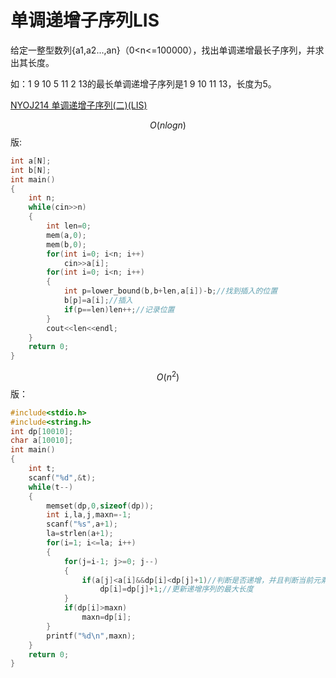 # 单调递增子序列LIS

给定一整型数列{a1,a2...,an}（0<n<=100000），找出单调递增最长子序列，并求出其长度。

如：1 9 10 5 11 2 13的最长单调递增子序列是1 9 10 11 13，长度为5。

[NYOJ214 单调递增子序列(二)(LIS)](http://blog.csdn.net/riba2534/article/details/70239348)

$$O(nlogn)$$版:

```cpp
int a[N];
int b[N];
int main()
{
    int n;
    while(cin>>n)
    {
        int len=0;
        mem(a,0);
        mem(b,0);
        for(int i=0; i<n; i++)
            cin>>a[i];
        for(int i=0; i<n; i++)
        {
            int p=lower_bound(b,b+len,a[i])-b;//找到插入的位置
            b[p]=a[i];//插入
            if(p==len)len++;//记录位置
        }
        cout<<len<<endl;
    }
    return 0;
}

```

$$O(n^2)$$版：

```cpp
#include<stdio.h>
#include<string.h>
int dp[10010];
char a[10010];
int main()
{
    int t;
    scanf("%d",&t);
    while(t--)
    {
        memset(dp,0,sizeof(dp));
        int i,la,j,maxn=-1;
        scanf("%s",a+1);
        la=strlen(a+1);
        for(i=1; i<=la; i++)
        {
            for(j=i-1; j>=0; j--)
            {
                if(a[j]<a[i]&&dp[i]<dp[j]+1)//判断是否递增，并且判断当前元素所处递增序列的长度
                    dp[i]=dp[j]+1;//更新递增序列的最大长度
            }
            if(dp[i]>maxn)
                maxn=dp[i];
        }
        printf("%d\n",maxn);
    }
    return 0;
}

```

